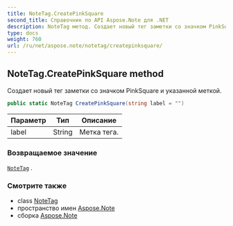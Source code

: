 ```yaml
---
title: NoteTag.CreatePinkSquare
second_title: Справочник по API Aspose.Note для .NET
description: NoteTag метод. Создает новый тег заметки со значком PinkSquare и указанной меткой.
type: docs
weight: 760
url: /ru/net/aspose.note/notetag/createpinksquare/
---
```

## NoteTag.CreatePinkSquare method

Создает новый тег заметки со значком PinkSquare и указанной меткой.

```csharp
public static NoteTag CreatePinkSquare(string label = "")
```

| Параметр | Тип | Описание |
| --- | --- | --- |
| label | String | Метка тега. |

### Возвращаемое значение

[`NoteTag`](../) .

### Смотрите также

* class [NoteTag](../)
* пространство имен [Aspose.Note](../../notetag/)
* сборка [Aspose.Note](../../../)


